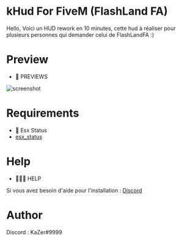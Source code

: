 # kHud For FiveM (FlashLand FA)

Hello, 
Voici un HUD rework en 10 minutes, cette hud à réaliser pour plusieurs personnes qui demander celui de FlashLandFA :)

# Preview

 - 📸 PREVIEWS
 
![screenshot](https://cdn.discordapp.com/attachments/972631845722275870/981667287352365107/unknown.png)
 
# Requirements

- 🧪 Esx Status
- [esx_status](https://github.com/ChemaSanchez/esx_status) 

# Help

- 🙋🏻‍♂️ HELP 

Si vous avez besoin d'aide pour l'installation : [Discord](https://discord.gg/XvD25ByyVY)

# Author 
Discord : KaZer#9999
